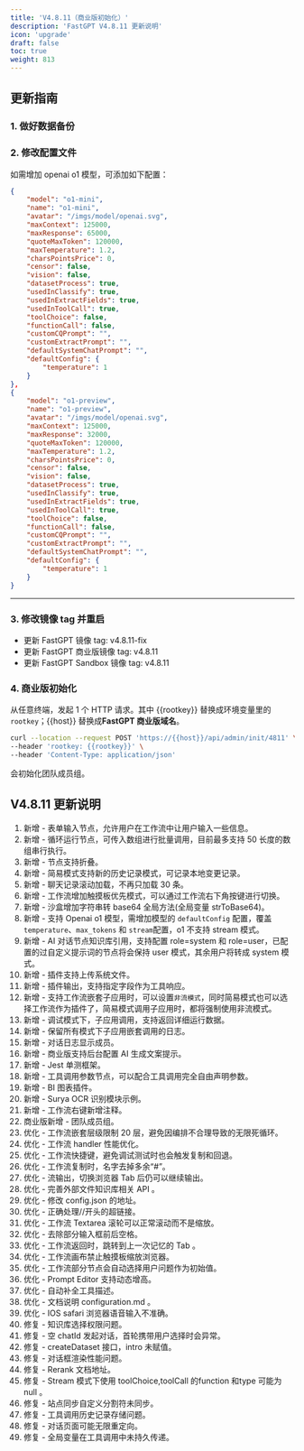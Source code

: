 ```yaml
---
title: 'V4.8.11（商业版初始化）'
description: 'FastGPT V4.8.11 更新说明'
icon: 'upgrade'
draft: false
toc: true
weight: 813
---
```


## 更新指南

### 1. 做好数据备份

### 2. 修改配置文件

如需增加 openai o1 模型，可添加如下配置：

```json
{
    "model": "o1-mini",
    "name": "o1-mini",
    "avatar": "/imgs/model/openai.svg",
    "maxContext": 125000,
    "maxResponse": 65000,
    "quoteMaxToken": 120000,
    "maxTemperature": 1.2,
    "charsPointsPrice": 0,
    "censor": false,
    "vision": false,
    "datasetProcess": true,
    "usedInClassify": true,
    "usedInExtractFields": true,
    "usedInToolCall": true,
    "toolChoice": false,
    "functionCall": false,
    "customCQPrompt": "",
    "customExtractPrompt": "",
    "defaultSystemChatPrompt": "",
    "defaultConfig": {
        "temperature": 1
    }
},
{
    "model": "o1-preview",
    "name": "o1-preview",
    "avatar": "/imgs/model/openai.svg",
    "maxContext": 125000,
    "maxResponse": 32000,
    "quoteMaxToken": 120000,
    "maxTemperature": 1.2,
    "charsPointsPrice": 0,
    "censor": false,
    "vision": false,
    "datasetProcess": true,
    "usedInClassify": true,
    "usedInExtractFields": true,
    "usedInToolCall": true,
    "toolChoice": false,
    "functionCall": false,
    "customCQPrompt": "",
    "customExtractPrompt": "",
    "defaultSystemChatPrompt": "",
    "defaultConfig": {
        "temperature": 1
    }
}
```

-------

### 3. 修改镜像 tag 并重启

- 更新 FastGPT 镜像 tag: v4.8.11-fix
- 更新 FastGPT 商业版镜像 tag: v4.8.11
- 更新 FastGPT Sandbox 镜像 tag: v4.8.11

### 4. 商业版初始化

从任意终端，发起 1 个 HTTP 请求。其中 {{rootkey}} 替换成环境变量里的 `rootkey`；{{host}} 替换成**FastGPT 商业版域名**。

```bash
curl --location --request POST 'https://{{host}}/api/admin/init/4811' \
--header 'rootkey: {{rootkey}}' \
--header 'Content-Type: application/json'
```

会初始化团队成员组。

## V4.8.11 更新说明

1. 新增 - 表单输入节点，允许用户在工作流中让用户输入一些信息。
2. 新增 - 循环运行节点，可传入数组进行批量调用，目前最多支持 50 长度的数组串行执行。
3. 新增 - 节点支持折叠。
4. 新增 - 简易模式支持新的历史记录模式，可记录本地变更记录。
5. 新增 - 聊天记录滚动加载，不再只加载 30 条。
6. 新增 - 工作流增加触摸板优先模式，可以通过工作流右下角按键进行切换。
7. 新增 - 沙盒增加字符串转 base64 全局方法(全局变量 strToBase64)。
8. 新增 - 支持 Openai o1 模型，需增加模型的 `defaultConfig` 配置，覆盖 `temperature`、`max_tokens` 和 `stream`配置，o1 不支持 stream 模式。
9. 新增 - AI 对话节点知识库引用，支持配置 role=system 和 role=user，已配置的过自定义提示词的节点将会保持 user 模式，其余用户将转成 system 模式。
10. 新增 - 插件支持上传系统文件。
11. 新增 - 插件输出，支持指定字段作为工具响应。
12. 新增 - 支持工作流嵌套子应用时，可以设置`非流模式`，同时简易模式也可以选择工作流作为插件了，简易模式调用子应用时，都将强制使用非流模式。
13. 新增 - 调试模式下，子应用调用，支持返回详细运行数据。
14. 新增 - 保留所有模式下子应用嵌套调用的日志。
15. 新增 - 对话日志显示成员。
16. 新增 - 商业版支持后台配置 AI 生成文案提示。
17. 新增 - Jest 单测框架。
18. 新增 - 工具调用参数节点，可以配合工具调用完全自由声明参数。
19. 新增 - BI 图表插件。
20. 新增 - Surya OCR 识别模块示例。
21. 新增 - 工作流右键新增注释。
22. 商业版新增 - 团队成员组。
23. 优化 - 工作流嵌套层级限制 20 层，避免因编排不合理导致的无限死循环。
24. 优化 - 工作流 handler 性能优化。
25. 优化 - 工作流快捷键，避免调试测试时也会触发复制和回退。
26. 优化 - 工作流复制时，名字去掉多余“#”。
27. 优化 - 流输出，切换浏览器 Tab 后仍可以继续输出。
28. 优化 - 完善外部文件知识库相关 API 。
29. 优化 - 修改 config.json 的地址。
30. 优化 - 正确处理//开头的超链接。
31. 优化 - 工作流 Textarea 滚轮可以正常滚动而不是缩放。
32. 优化 - 去除部分输入框前后空格。
33. 优化 - 工作流返回时，跳转到上一次记忆的 Tab 。
34. 优化 - 工作流画布禁止触摸板缩放浏览器。
35. 优化 - 工作流部分节点会自动选择用户问题作为初始值。
36. 优化 - Prompt Editor 支持动态增高。
37. 优化 - 自动补全工具描述。
38. 优化 - 文档说明 configuration.md 。
39. 优化 - IOS safari 浏览器语音输入不准确。
40. 修复 - 知识库选择权限问题。
41. 修复 - 空 chatId 发起对话，首轮携带用户选择时会异常。
42. 修复 - createDataset 接口，intro 未赋值。
43. 修复 - 对话框渲染性能问题。
44. 修复 - Rerank 文档地址。
45. 修复 - Stream 模式下使用 toolChoice,toolCall 的function 和type 可能为 null 。
46. 修复 - 站点同步自定义分割符未同步。
47. 修复 - 工具调用历史记录存储问题。
48. 修复 - 对话页面可能无限重定向。
49. 修复 - 全局变量在工具调用中未持久传递。
